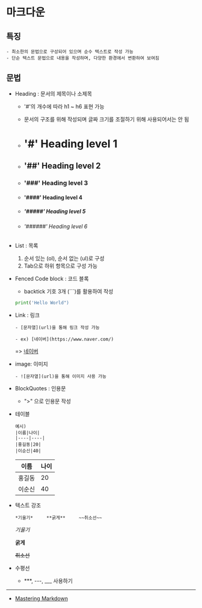 # 마크다운

## 특징
    - 최소한의 문법으로 구성되어 있으며 순수 텍스트로 작성 가능
    - 단순 텍스트 문법으로 내용을 작성하며, 다양한 환경에서 변환하여 보여짐

## 문법

- Heading : 문서의 제목이나 소제목

    - '#'의 개수에 따라 h1 ~ h6 표현 가능

    - 문서의 구조를 위해 작성되며 글짜 크기를 조절하기 위해 사용되어서는 안 됨

    -   # '#' Heading level 1
    -    ## '##' Heading level 2
    -    ### '###' Heading level 3
    -    #### '####' Heading level 4
    -    ##### '#####' Heading level 5
    -    ###### '######' Heading level 6

- List : 목록

    1. 순서 있는 (ol), 순서 없는 (ul)로 구성
    2. Tab으로 하위 항목으로 구성 가능
      
- Fenced Code block : 코드 블록
    - backtick 기호 3개 (```)를 활용하여 작성
    ```python
    print('Hello World")
    ```

- Link : 링크

    ```
    - [문자열](url)을 통해 링크 작성 가능
    
    - ex) [네이버](https://www.naver.com/)
    ```

    =>  [네이버](https://www.naver.com/)

    
- image: 이미지

    ```
    - ![문자열](url)을 통해 이미지 사용 가능
    ```

- BlockQuotes : 인용문

    - ">" 으로 인용문 작성

- 테이블

    ```
    예시)
    |이름|나이|
    |----|----|
    |홍길동|20|
    |이순신|40|
    ```

    |이름|나이|
    |----|----|
    |홍길동|20|
    |이순신|40|

- 텍스트 강조

    ```
    *기울기*     **굵게**     ~~취소선~~
    ```

    *기울기*     
    
    **굵게**     
    
    ~~취소선~~

- 수평선

    - ***, ---, ___ 사용하기

---

- [Mastering Markdown](https://docs.github.com/ko/get-started/writing-on-github/getting-started-with-writing-and-formatting-on-github/basic-writing-and-formatting-syntax)